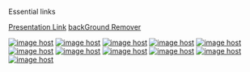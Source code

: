 Essential links

[Presentation Link](https://cisse.info/pdf/2019/rr_01_artificial_intelligence.pdf)
[backGround Remover](https://www.photoroom.com/background-remover)

<a href="https://imgbox.com/sdZ87mRj" target="_blank"><img src="https://thumbs2.imgbox.com/d8/55/sdZ87mRj_t.jpg" alt="image host"/></a> <a href="https://imgbox.com/TpixUSYg" target="_blank"><img src="https://thumbs2.imgbox.com/b6/23/TpixUSYg_t.png" alt="image host"/></a> <a href="https://imgbox.com/dMiFXNUq" target="_blank"><img src="https://thumbs2.imgbox.com/ab/ed/dMiFXNUq_t.png" alt="image host"/></a> <a href="https://imgbox.com/Ymsv4QNh" target="_blank"><img src="https://thumbs2.imgbox.com/67/df/Ymsv4QNh_t.jpg" alt="image host"/></a> <a href="https://imgbox.com/L2t7Yh59" target="_blank"><img src="https://thumbs2.imgbox.com/de/f9/L2t7Yh59_t.png" alt="image host"/></a> <a href="https://imgbox.com/6PfI6GkJ" target="_blank"><img src="https://thumbs2.imgbox.com/76/95/6PfI6GkJ_t.png" alt="image host"/></a> <a href="https://imgbox.com/b93IigTG" target="_blank"><img src="https://thumbs2.imgbox.com/4b/12/b93IigTG_t.png" alt="image host"/></a> <a href="https://imgbox.com/KIskw5Ns" target="_blank"><img src="https://thumbs2.imgbox.com/ea/d9/KIskw5Ns_t.png" alt="image host"/></a> <a href="https://imgbox.com/uvNpa7Eg" target="_blank"><img src="https://thumbs2.imgbox.com/25/5c/uvNpa7Eg_t.png" alt="image host"/></a> <a href="https://imgbox.com/Mjs5Vk1c" target="_blank"><img src="https://thumbs2.imgbox.com/9a/52/Mjs5Vk1c_t.png" alt="image host"/></a> <a href="https://imgbox.com/gOKrjoQ3" target="_blank"><img src="https://thumbs2.imgbox.com/4f/9c/gOKrjoQ3_t.png" alt="image host"/></a>